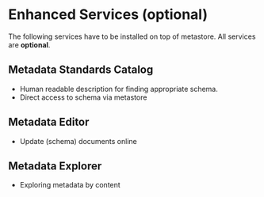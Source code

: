 # Enhanced Services (optional)

The following services have to be installed on top of metastore.
All services are **optional**.

## Metadata Standards Catalog
- Human readable description for finding appropriate schema.
- Direct access to schema via metastore

## Metadata Editor
- Update (schema) documents online

## Metadata Explorer
- Exploring metadata by content 


